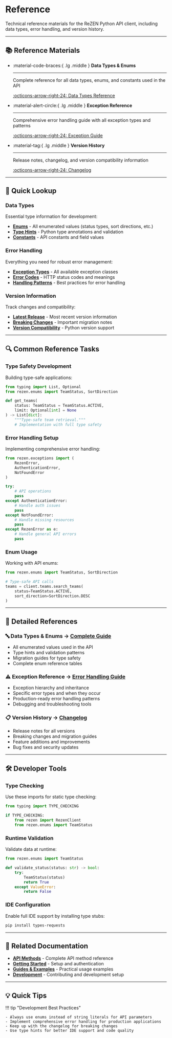 # Reference

Technical reference materials for the ReZEN Python API client, including data types, error handling, and version history.

---

## 📚 Reference Materials

<div class="grid cards" markdown>

-   :material-code-braces:{ .lg .middle } **Data Types & Enums**

    ---

    Complete reference for all data types, enums, and constants used in the API

    [:octicons-arrow-right-24: Data Types Reference](data-types.md)

-   :material-alert-circle:{ .lg .middle } **Exception Reference**

    ---

    Comprehensive error handling guide with all exception types and patterns

    [:octicons-arrow-right-24: Exception Guide](exceptions.md)

-   :material-tag:{ .lg .middle } **Version History**

    ---

    Release notes, changelog, and version compatibility information

    [:octicons-arrow-right-24: Changelog](changelog.md)

</div>

---

## 🎯 Quick Lookup

### **Data Types**
Essential type information for development:

- **[Enums](data-types.md#enums)** - All enumerated values (status types, sort directions, etc.)
- **[Type Hints](data-types.md#usage-patterns)** - Python type annotations and validation
- **[Constants](data-types.md#complete-enum-reference)** - API constants and field values

### **Error Handling**
Everything you need for robust error management:

- **[Exception Types](exceptions.md#core-exception-types)** - All available exception classes
- **[Error Codes](exceptions.md#common-error-codes)** - HTTP status codes and meanings
- **[Handling Patterns](exceptions.md#error-handling-patterns)** - Best practices for error handling

### **Version Information**
Track changes and compatibility:

- **[Latest Release](changelog.md)** - Most recent version information
- **[Breaking Changes](changelog.md)** - Important migration notes
- **[Version Compatibility](changelog.md)** - Python version support

---

## 🔍 Common Reference Tasks

### **Type Safety Development**
Building type-safe applications:

```python
from typing import List, Optional
from rezen.enums import TeamStatus, SortDirection

def get_teams(
    status: TeamStatus = TeamStatus.ACTIVE,
    limit: Optional[int] = None
) -> List[dict]:
    """Type-safe team retrieval."""
    # Implementation with full type safety
```

### **Error Handling Setup**
Implementing comprehensive error handling:

```python
from rezen.exceptions import (
    RezenError,
    AuthenticationError,
    NotFoundError
)

try:
    # API operations
    pass
except AuthenticationError:
    # Handle auth issues
    pass
except NotFoundError:
    # Handle missing resources
    pass
except RezenError as e:
    # Handle general API errors
    pass
```

### **Enum Usage**
Working with API enums:

```python
from rezen.enums import TeamStatus, SortDirection

# Type-safe API calls
teams = client.teams.search_teams(
    status=TeamStatus.ACTIVE,
    sort_direction=SortDirection.DESC
)
```

---

## 📖 Detailed References

### **🔤 Data Types & Enums** → [Complete Guide](data-types.md)
- All enumerated values used in the API
- Type hints and validation patterns
- Migration guides for type safety
- Complete enum reference tables

### **⚠️ Exception Reference** → [Error Handling Guide](exceptions.md)
- Exception hierarchy and inheritance
- Specific error types and when they occur
- Production-ready error handling patterns
- Debugging and troubleshooting tools

### **📋 Version History** → [Changelog](changelog.md)
- Release notes for all versions
- Breaking changes and migration guides
- Feature additions and improvements
- Bug fixes and security updates

---

## 🛠️ Developer Tools

### **Type Checking**
Use these imports for static type checking:

```python
from typing import TYPE_CHECKING

if TYPE_CHECKING:
    from rezen import RezenClient
    from rezen.enums import TeamStatus
```

### **Runtime Validation**
Validate data at runtime:

```python
from rezen.enums import TeamStatus

def validate_status(status: str) -> bool:
    try:
        TeamStatus(status)
        return True
    except ValueError:
        return False
```

### **IDE Configuration**
Enable full IDE support by installing type stubs:

```bash
pip install types-requests
```

---

## 🔗 Related Documentation

- **[API Methods](../api/index.md)** - Complete API method reference
- **[Getting Started](../getting-started/index.md)** - Setup and authentication
- **[Guides & Examples](../guides/index.md)** - Practical usage examples
- **[Development](../development/index.md)** - Contributing and development setup

---

## 💡 Quick Tips

!!! tip "Development Best Practices"

    - Always use enums instead of string literals for API parameters
    - Implement comprehensive error handling for production applications
    - Keep up with the changelog for breaking changes
    - Use type hints for better IDE support and code quality
